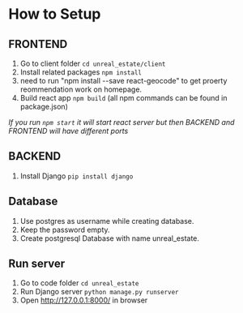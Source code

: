 # How to Setup

## FRONTEND
1. Go to client folder `cd unreal_estate/client`
2. Install related packages `npm install`
3. need to run "npm install --save react-geocode" to get proerty reommendation work on homepage.
3. Build react app `npm build` (all npm commands can be found in package.json)

*If you run `npm start` it will start react server but then BACKEND and FRONTEND will have different ports*

## BACKEND
1. Install Django `pip install django`

## Database
1. Use postgres as username while creating database.
2. Keep the password empty.
3. Create postgresql Database with name unreal_estate.

## Run server
1. Go to code folder `cd unreal_estate`
2. Run Django server `python manage.py runserver`
3. Open http://127.0.0.1:8000/ in browser
